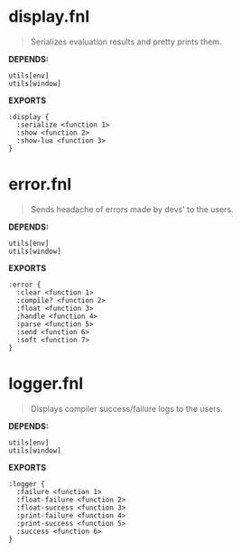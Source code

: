 # display.fnl
> Serializes evaluation results and pretty prints them.

**DEPENDS:**
```
utils[env]
utils[window]
```

**EXPORTS**
```fennel
:display {
  :serialize <function 1>
  :show <function 2>
  :show-lua <function 3>
}
```

# error.fnl
> Sends headache of errors made by devs' to the users.

**DEPENDS:**
```
utils[env]
utils[window]
```

**EXPORTS**
```fennel
:error {
  :clear <function 1>
  :compile? <function 2>
  :float <function 3>
  :handle <function 4>
  :parse <function 5>
  :send <function 6>
  :soft <function 7>
}
```

# logger.fnl
> Displays compiler success/failure logs to the users.

**DEPENDS:**
```
utils[env]
utils[window]
```

**EXPORTS**
```fennel
:logger {
  :failure <function 1>
  :float-failure <function 2>
  :float-success <function 3>
  :print-failure <function 4>
  :print-success <function 5>
  :success <function 6>
}
```

